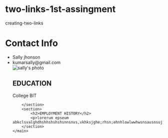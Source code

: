 # two-links-1st-assingment
 creating-two-links
<!DOCTYPE html>
<html>
<head>
	<title><meta name="RESUME"
	content="This is Sally's Resume "> resume web page</title>
	<link rel="stylesheet" type="text/css" href="deco.css">
</head>
<body><h1>Contact Info</h1>
	<ul>
	<li>Sally jhonson </li>
	<li><a href="kumarsally@gmail.com"></a>kumarsally@gmail.com</li>
	<img src="https://ia.media-imdb.com/images/M/MV5BMTY5NzE3NzU3MF5BMl5BanBnXkFtZTgwMjg0NTQ5MDE@._V1_UX214_CR0,0,214,317_AL_.jpg" alt="sally's photo" />
	<main>
		<section>
			<h2>EDUCATION</h2>
			<p>College BIT</p>

		</section>
		<section>
			<h2>EMPLOYMENT HISTORY</h2>
			<p>lorerum epseum	abkclsvalghdhshhshshshsnnsnvs,vkhksjghe;rhsn;ehnhlowlwwhwsnsausnsujwssnal.kmwsjils.jfg</p>
		</section>
	</main>
</body>
</html>

